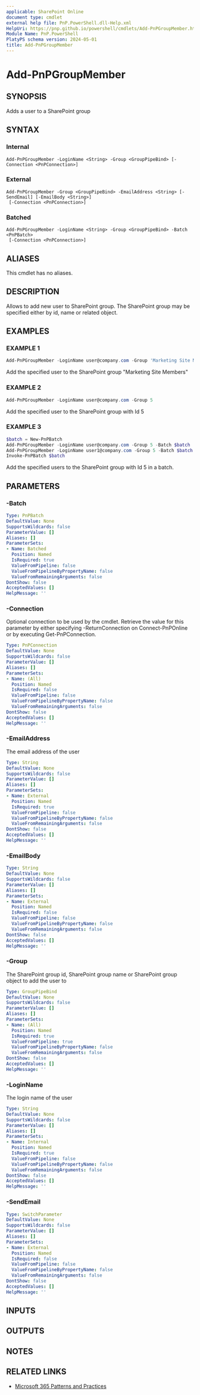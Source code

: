 ```yaml
---
applicable: SharePoint Online
document type: cmdlet
external help file: PnP.PowerShell.dll-Help.xml
HelpUri: https://pnp.github.io/powershell/cmdlets/Add-PnPGroupMember.html
Module Name: PnP.PowerShell
PlatyPS schema version: 2024-05-01
title: Add-PnPGroupMember
---
```


# Add-PnPGroupMember

## SYNOPSIS

Adds a user to a SharePoint group

## SYNTAX

### Internal

```
Add-PnPGroupMember -LoginName <String> -Group <GroupPipeBind> [-Connection <PnPConnection>]
```

### External

```
Add-PnPGroupMember -Group <GroupPipeBind> -EmailAddress <String> [-SendEmail] [-EmailBody <String>]
 [-Connection <PnPConnection>]
```

### Batched

```
Add-PnPGroupMember -LoginName <String> -Group <GroupPipeBind> -Batch <PnPBatch>
 [-Connection <PnPConnection>]
```

## ALIASES

This cmdlet has no aliases.

## DESCRIPTION

Allows to add new user to SharePoint group. The SharePoint group may be specified either by id, name or related object.

## EXAMPLES

### EXAMPLE 1

```powershell
Add-PnPGroupMember -LoginName user@company.com -Group 'Marketing Site Members'
```

Add the specified user to the SharePoint group "Marketing Site Members"

### EXAMPLE 2

```powershell
Add-PnPGroupMember -LoginName user@company.com -Group 5
```

Add the specified user to the SharePoint group with Id 5

### EXAMPLE 3

```powershell
$batch = New-PnPBatch
Add-PnPGroupMember -LoginName user@company.com -Group 5 -Batch $batch
Add-PnPGroupMember -LoginName user1@company.com -Group 5 -Batch $batch
Invoke-PnPBatch $batch
```

Add the specified users to the SharePoint group with Id 5 in a batch.

## PARAMETERS

### -Batch



```yaml
Type: PnPBatch
DefaultValue: None
SupportsWildcards: false
ParameterValue: []
Aliases: []
ParameterSets:
- Name: Batched
  Position: Named
  IsRequired: true
  ValueFromPipeline: false
  ValueFromPipelineByPropertyName: false
  ValueFromRemainingArguments: false
DontShow: false
AcceptedValues: []
HelpMessage: ''
```

### -Connection

Optional connection to be used by the cmdlet. Retrieve the value for this parameter by either specifying -ReturnConnection on Connect-PnPOnline or by executing Get-PnPConnection.

```yaml
Type: PnPConnection
DefaultValue: None
SupportsWildcards: false
ParameterValue: []
Aliases: []
ParameterSets:
- Name: (All)
  Position: Named
  IsRequired: false
  ValueFromPipeline: false
  ValueFromPipelineByPropertyName: false
  ValueFromRemainingArguments: false
DontShow: false
AcceptedValues: []
HelpMessage: ''
```

### -EmailAddress

The email address of the user

```yaml
Type: String
DefaultValue: None
SupportsWildcards: false
ParameterValue: []
Aliases: []
ParameterSets:
- Name: External
  Position: Named
  IsRequired: true
  ValueFromPipeline: false
  ValueFromPipelineByPropertyName: false
  ValueFromRemainingArguments: false
DontShow: false
AcceptedValues: []
HelpMessage: ''
```

### -EmailBody



```yaml
Type: String
DefaultValue: None
SupportsWildcards: false
ParameterValue: []
Aliases: []
ParameterSets:
- Name: External
  Position: Named
  IsRequired: false
  ValueFromPipeline: false
  ValueFromPipelineByPropertyName: false
  ValueFromRemainingArguments: false
DontShow: false
AcceptedValues: []
HelpMessage: ''
```

### -Group

The SharePoint group id, SharePoint group name or SharePoint group object to add the user to

```yaml
Type: GroupPipeBind
DefaultValue: None
SupportsWildcards: false
ParameterValue: []
Aliases: []
ParameterSets:
- Name: (All)
  Position: Named
  IsRequired: true
  ValueFromPipeline: true
  ValueFromPipelineByPropertyName: false
  ValueFromRemainingArguments: false
DontShow: false
AcceptedValues: []
HelpMessage: ''
```

### -LoginName

The login name of the user

```yaml
Type: String
DefaultValue: None
SupportsWildcards: false
ParameterValue: []
Aliases: []
ParameterSets:
- Name: Internal
  Position: Named
  IsRequired: true
  ValueFromPipeline: false
  ValueFromPipelineByPropertyName: false
  ValueFromRemainingArguments: false
DontShow: false
AcceptedValues: []
HelpMessage: ''
```

### -SendEmail



```yaml
Type: SwitchParameter
DefaultValue: None
SupportsWildcards: false
ParameterValue: []
Aliases: []
ParameterSets:
- Name: External
  Position: Named
  IsRequired: false
  ValueFromPipeline: false
  ValueFromPipelineByPropertyName: false
  ValueFromRemainingArguments: false
DontShow: false
AcceptedValues: []
HelpMessage: ''
```

## INPUTS

## OUTPUTS

## NOTES

## RELATED LINKS

- [Microsoft 365 Patterns and Practices](https://aka.ms/m365pnp)
